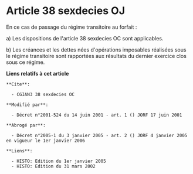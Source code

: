 # Article 38 sexdecies OJ

En ce cas de passage du régime transitoire au forfait :

a) Les dispositions de l'article 38 sexdecies OC sont applicables.

b) Les créances et les dettes nées d'opérations imposables réalisées sous le régime transitoire sont rapportées aux résultats
du dernier exercice clos sous ce régime.

**Liens relatifs à cet article**

	**Cite**:

	  - CGIAN3 38 sexdecies OC

	**Modifié par**:

	  - Décret n°2001-524 du 14 juin 2001 - art. 1 () JORF 17 juin 2001

	**Abrogé par**:

	  - Décret n°2005-1 du 3 janvier 2005 - art. 2 () JORF 4 janvier 2005 en vigueur le 1er janvier 2006

	**Liens**:

	  - HISTO: Edition du 1er janvier 2005
	  - HISTO: Edition du 31 mars 2002
